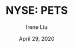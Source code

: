 ---
type: "report"
paper: "PETS_Irene_Liu.pdf"
author: "Irene Liu"
company: "PetMed Express"
date: "April 29, 2020"
summary: "PetMed Express, Inc. and its subsidiaries operate under the trade name, 1-800-PetMed (the “Company”). PetMed Express is the largest online pet pharmacy in the United States and provides both prescription and non-prescription pet medications, health products, as well as other products for dogs, cats, and horses. As a direct-to-consumer business, the company competes with traditional retailers of pet medications and vets to offer consumers an alternative method of obtaining pet medications. "
title: "NYSE: PETS"
---